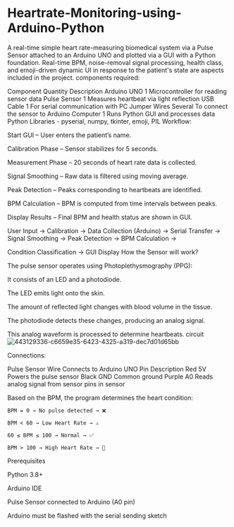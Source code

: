 # Heartrate-Monitoring-using-Arduino-Python
A real-time simple heart rate-measuring biomedical system via a Pulse Sensor attached to an Arduino UNO and plotted via a GUI with a Python foundation. Real-time BPM, noise-removal signal processing, health class, and emoji-driven dynamic UI in response to the patient's state are aspects included in the project.
components required:

Component	Quantity	Description
Arduino UNO	1	Microcontroller for reading sensor data
Pulse Sensor	1	Measures heartbeat via light reflection
USB Cable	1	For serial communication with PC
Jumper Wires	Several	To connect the sensor to Arduino
Computer	1	Runs Python GUI and processes data
Python Libraries	-	pyserial, numpy, tkinter, emoji, PIL
Workflow:

Start GUI – User enters the patient’s name.

Calibration Phase – Sensor stabilizes for 5 seconds.

Measurement Phase – 20 seconds of heart rate data is collected.

Signal Smoothing – Raw data is filtered using moving average.

Peak Detection – Peaks corresponding to heartbeats are identified.

BPM Calculation – BPM is computed from time intervals between peaks.

Display Results – Final BPM and health status are shown in GUI.


User Input → Calibration → Data Collection (Arduino) → Serial Transfer → Signal Smoothing → Peak Detection → BPM Calculation →

Condition Classification → GUI Display
How the Sensor will work?

The pulse sensor operates using Photoplethysmography (PPG):

It consists of an LED and a photodiode.

The LED emits light onto the skin.

The amount of reflected light changes with blood volume in the tissue.

The photodiode detects these changes, producing an analog signal.

This analog waveform is processed to determine heartbeats.
circuit
![443129336-c6659e35-6423-4325-a319-dec7d01d65bb](https://github.com/user-attachments/assets/705c5e3c-ee37-4b69-8ebc-4c744c701a0d)


Connections:

Pulse Sensor Wire	Connects to Arduino UNO Pin	Description
Red	5V	Powers the pulse sensor
Black	GND	Common ground
Purple	A0	Reads analog signal from sensor
pins in sensor

Based on the BPM, the program determines the heart condition:

    BPM = 0 → No pulse detected → ❌

    BPM < 60 → Low Heart Rate → ⚠️

    60 ≤ BPM ≤ 100 → Normal → ✅

    BPM > 100 → High Heart Rate → 🚨
Prerequisites

Python 3.8+

Arduino IDE

Pulse Sensor connected to Arduino (A0 pin)

Arduino must be flashed with the serial sending sketch
